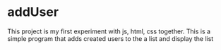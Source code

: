 # addUser
This project is my first experiment with js, html, css together. This is a simple program that adds created users to the a list and display the list
